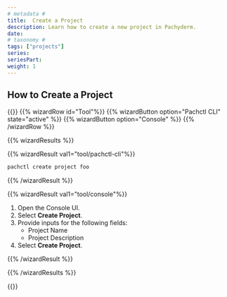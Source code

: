 ```yaml
---
# metadata # 
title:  Create a Project
description: Learn how to create a new project in Pachyderm.
date: 
# taxonomy #
tags: ["projects"]
series:
seriesPart:
weight: 1
---
```



## How to Create a Project

{{<stack type="wizard">}}
{{% wizardRow id="Tool"%}}
{{% wizardButton option="Pachctl CLI" state="active" %}}
{{% wizardButton option="Console" %}}
{{% /wizardRow %}}

{{% wizardResults  %}}

{{% wizardResult val1="tool/pachctl-cli"%}}

```s
pachctl create project foo
```

{{% /wizardResult %}}

{{% wizardResult val1="tool/console"%}}
1. Open the Console UI.
2. Select **Create Project**.
3. Provide inputs for the following fields:
    - Project Name
    - Project Description
4. Select **Create Project**.

{{% /wizardResult %}}

{{% /wizardResults  %}}

{{</stack>}}


